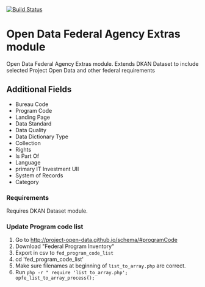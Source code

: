 [![Build Status](https://travis-ci.org/NuCivic/open_data_federal_extras.svg?branch=master)](https://travis-ci.org/NuCivic/open_data_federal_extras)

Open Data Federal Agency Extras module
========================

Open Data Federal Agency Extras module. Extends DKAN Dataset to include selected Project Open Data and other federal requirements

## Additional Fields

 * Bureau Code
 * Program Code
 * Landing Page
 * Data Standard
 * Data Quality
 * Data Dictionary Type
 * Collection
 * Rights
 * Is Part Of
 * Language
 * primary IT Investment UII
 * System of Records
 * Category

### Requirements
Requires DKAN Dataset module.

### Update Program code list
1. Go to http://project-open-data.github.io/schema/#programCode
2. Download "Federal Program Inventory"
3. Export in csv to ``fed_program_code_list``
4. cd 'fed_program_code_list'
6. Make sure filenames at beginning of ``list_to_array.php`` are correct.
5. Run ``php -r " require 'list_to_array.php'; opfe_list_to_array_process();``
